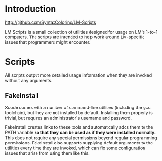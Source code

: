Introduction
============
http://github.com/SyntaxColoring/LM-Scripts

LM Scripts is a small collection of utilities designed for usage on LM's 1-to-1 computers.  The scripts are intended to help work around LM-specific issues that programmers might encounter.

Scripts
=======
All scripts output more detailed usage information when they are invoked without any arguments.

FakeInstall
-----------
Xcode comes with a number of command-line utilities (including the gcc toolchain), but they are not installed by default.  Installing them properly is trivial, but requires an administrator's username and password.

FakeInstall creates links to these tools and automatically adds them to the PATH variable **so that they can be used as if they were installed normally.**  This does not require any special permissions beyond regular programming permissions.  FakeInstall also supports supplying default arguments to the utilities every time they are invoked, which can fix some configuration issues that arise from using them like this.